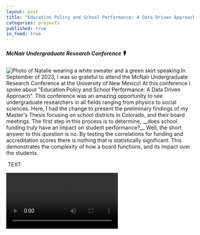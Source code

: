 ```yaml
---
layout: post
title: "Education Policy and School Performance: A Data Driven Approach"
categories: projects
published: true
in_feed: true
---
```


<section>
		<h5>McNair Undergraduate Research Conference 🎙️</h5>
		<p><span class="image left"><img src="https://drive.google.com/uc?export-download&id=1s46aqTn7GdDqwKJph_3WXgw5gsjR4a1s" alt="Photo of Natalie wearing a white sweater and a green skirt speaking." /></span>In September of 2023, I was so grateful to attend the McNair Undergraduate Research Conference at the University of New Mexico! At this conference I spoke about "Education Policy and School Performance: A Data Driven Approach". This conference was an amazing opportunity to see undergraduate researchers in all fields ranging from physics to social sciences. Here, I had the change to present the preliminary findings of my Master's Thesis focusing on school districts in Colorado, and their board meetings. The first step in this process is to determine, __does school funding truly have an impact on student performance?__ 
		Well, the short answer to this question is no. By testing the correlations for funding and accreditation scores there is nothing that is statistically significant. This demonstrates the complexity of how a board functions, and its impact over the students.</p>
		<p><span class="image right"><img src="https://drive.google.com/uc?export-download&id=1mwPlkB3UtRYwtqaTkFgPhUXywWdVzO_R" alt="" /></span> TEXT</p>
	</section>

</section>

<video src="https://drive.google.com/uc?export-download&id=1QCKoOoH7F-wZS3STI6_bH_7mSF5F2Zya" controls="controls" style="max-width: 730px;">
</video>
